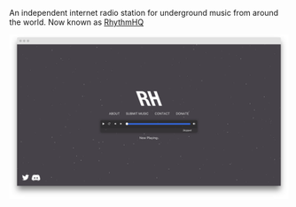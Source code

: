 An independent internet radio station for underground music from around the world. Now known as [RhythmHQ](http://rhythmhq.live)

![site](screenshot.png?raw=true)

